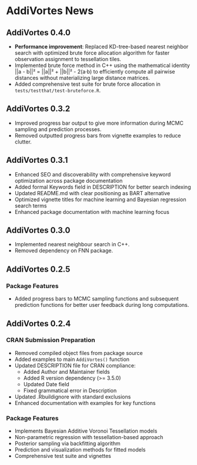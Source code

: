 # AddiVortes News

## AddiVortes 0.4.0

* **Performance improvement**: Replaced KD-tree-based nearest neighbor search with optimized brute force allocation algorithm for faster observation assignment to tessellation tiles.
* Implemented brute force method in C++ using the mathematical identity ||a - b||² = ||a||² + ||b||² - 2(a·b) to efficiently compute all pairwise distances without materializing large distance matrices.
* Added comprehensive test suite for brute force allocation in `tests/testthat/test-bruteforce.R`.

## AddiVortes 0.3.2

* Improved progress bar output to give more information during MCMC sampling and prediction processes.
* Removed outputted progress bars from vignette examples to reduce clutter.

## AddiVortes 0.3.1

* Enhanced SEO and discoverability with comprehensive keyword optimization across package documentation
* Added formal Keywords field in DESCRIPTION for better search indexing
* Updated README.md with clear positioning as BART alternative
* Optimized vignette titles for machine learning and Bayesian regression search terms
* Enhanced package documentation with machine learning focus

## AddiVortes 0.3.0

* Implemented nearest neighbour search in C++.
* Removed dependency on FNN package.

## AddiVortes 0.2.5

### Package Features

* Added progress bars to MCMC sampling functions and subsequent prediction functions for better user feedback during long computations.

## AddiVortes 0.2.4

### CRAN Submission Preparation

* Removed compiled object files from package source
* Added examples to main `AddiVortes()` function
* Updated DESCRIPTION file for CRAN compliance:
  - Added Author and Maintainer fields  
  - Added R version dependency (>= 3.5.0)
  - Updated Date field
  - Fixed grammatical error in Description
* Updated .Rbuildignore with standard exclusions
* Enhanced documentation with examples for key functions

### Package Features

* Implements Bayesian Additive Voronoi Tessellation models
* Non-parametric regression with tessellation-based approach  
* Posterior sampling via backfitting algorithm
* Prediction and visualization methods for fitted models
* Comprehensive test suite and vignettes